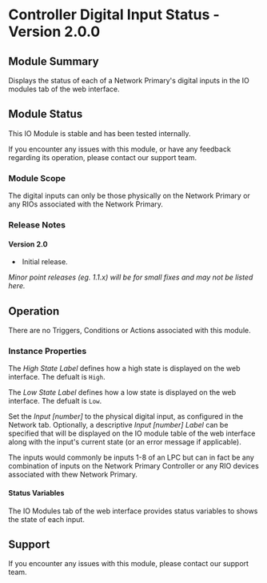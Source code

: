 # Controller Digital Input Status - Version 2.0.0

[//]: # (THIS IS WHAT A COMMENT LOOKS LIKE)

[//]: # (Properties should be surrounded by eg. *Property Label*)
[//]: # (Values and options should be surrounded by eg. <code>Value</code>)

## Module Summary

Displays the status of each of a Network Primary's digital inputs in the IO modules tab of the web interface.

## Module Status

This IO Module is stable and has been tested internally.

If you encounter any issues with this module, or have any feedback regarding its operation, please contact our support team.

### Module Scope

The digital inputs can only be those physically on the Network Primary or any RIOs associated with the Network Primary.

### Release Notes

#### Version 2.0

* &nbsp;Initial release.

*Minor point releases (eg. 1.1.x) will be for small fixes and may not be listed here.*

[//]: # (## Requirements)
[//]: # (Mention any pre-requisites needed before setting up the module in terms of hardware, subscriptions, APIs)

[//]: # (## Configuration)
[//]: # (Mention any setup aspects the user should note that are generally done outside the Designer interface)

## Operation

There are no Triggers, Conditions or Actions associated with this module.

### Instance Properties

The *High State Label* defines how a high state is displayed on the web interface. The defualt is <code>High</code>.

The *Low State Label* defines how a low state is displayed on the web interface. The defualt is <code>Low</code>.

Set the *Input \[number\]* to the physical digital input, as configured in the Network tab. Optionally, a descriptive *Input \[number\] Label* can be specified that will be displayed
on the IO module table of the web interface along with the input's current state (or an error message if applicable).

The inputs would commonly be inputs 1-8 of an LPC but can in fact be any combination of inputs on the Network Primary Controller or any RIO devices associated with thew Network Primary.

#### Status Variables

The IO Modules tab of the web interface provides status variables to shows the state of each input.

[//]: # (### Triggers)

[//]: # (#### Trigger Label)
[//]: # (#### Start with a verb such as "Fires when..." or "Receives...")

[//]: # (### Conditions)

[//]: # (#### Conditions Label)
[//]: # (#### Start with a verb such as "Is met when..." or "Returns true if...")

[//]: # (### Actions)

[//]: # (#### Action Label)
[//]: # (#### Start with a verb such as "Sends..." or "Sets...")

## Support

If you encounter any issues with this module, please contact our support team.

[//]: # (### Module Use Example)
[//]: # (If relevant to documentation give examples of module use)

[//]: # (### Further Notes)
[//]: # (Possible location for further notes, may not be used)
